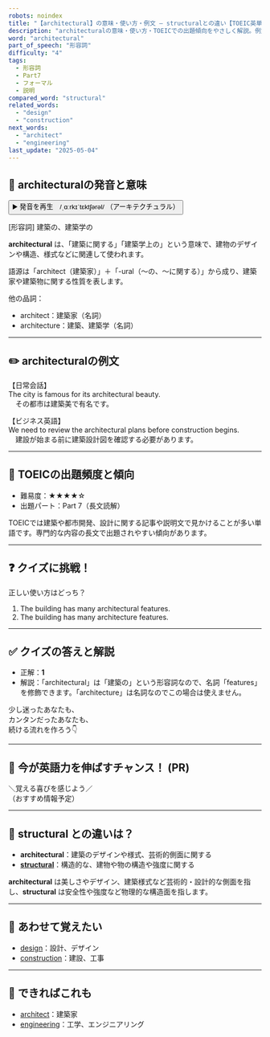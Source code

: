 ```yaml
---
robots: noindex
title: "【architectural】の意味・使い方・例文 ― structuralとの違い【TOEIC英単語】"
description: "architecturalの意味・使い方・TOEICでの出題傾向をやさしく解説。例文・クイズ付きでstructuralとの違いもわかりやすく学べます。"
word: "architectural"
part_of_speech: "形容詞"
difficulty: "4"
tags:
  - 形容詞
  - Part7
  - フォーマル
  - 説明
compared_word: "structural"
related_words:
  - "design"
  - "construction"
next_words:
  - "architect"
  - "engineering"
last_update: "2025-05-04"
---
```


## 🔰 architecturalの発音と意味

<button class="play-audio" onclick="playTTS('architectural')">
  <span class="play-audio-main">
    ▶️ 発音を再生　/ˌɑːrkɪˈtɛktʃərəl/
  </span>
  <span class="play-audio-sub">
    （アーキテクチュラル）
  </span>
</button>

[形容詞] 建築の、建築学の

**architectural** は、「建築に関する」「建築学上の」という意味で、建物のデザインや構造、様式などに関連して使われます。

語源は「architect（建築家）」＋「-ural（～の、～に関する）」から成り、建築家や建築物に関する性質を表します。

他の品詞：  
- architect：建築家（名詞）
- architecture：建築、建築学（名詞）

---

## ✏️ architecturalの例文

【日常会話】  
The city is famous for its architectural beauty.  
　その都市は建築美で有名です。

【ビジネス英語】  
We need to review the architectural plans before construction begins.  
　建設が始まる前に建築設計図を確認する必要があります。

---

## 🎯 TOEICの出題頻度と傾向

- 難易度：★★★★☆
- 出題パート：Part 7（長文読解）

TOEICでは建築や都市開発、設計に関する記事や説明文で見かけることが多い単語です。専門的な内容の長文で出題されやすい傾向があります。

---

## ❓ クイズに挑戦！

正しい使い方はどっち？

1. The building has many architectural features.  
2. The building has many architecture features.

---

## ✅ クイズの答えと解説

- 正解：**1**
- 解説：「architectural」は「建築の」という形容詞なので、名詞「features」を修飾できます。「architecture」は名詞なのでこの場合は使えません。

少し迷ったあなたも、  
カンタンだったあなたも、  
続ける流れを作ろう👇️

---

## 🚀 今が英語力を伸ばすチャンス！ (PR)

<div class="info-center">
＼覚える喜びを感じよう／<br>  
（おすすめ情報予定）
</div>

---

## 🤔  structural との違いは？

- **architectural**：建築のデザインや様式、芸術的側面に関する
- **[structural](/word/structural)**：構造的な、建物や物の構造や強度に関する

**architectural** は美しさやデザイン、建築様式など芸術的・設計的な側面を指し、**structural** は安全性や強度など物理的な構造面を指します。

---

## 🧩 あわせて覚えたい

- [design](/word/design)：設計、デザイン
- [construction](/word/construction)：建設、工事

---

## 📖 できればこれも

- [architect](/word/architect)：建築家
- [engineering](/word/engineering)：工学、エンジニアリング

<!-- cvid: aid26_bid42 -->
